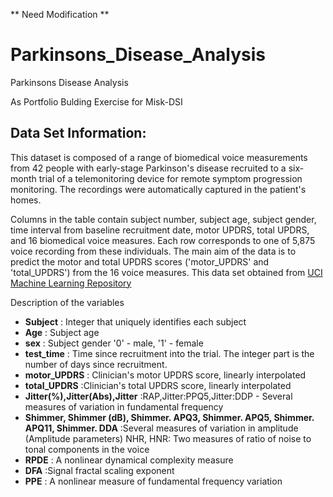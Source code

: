 ** Need Modification **
# Parkinsons_Disease_Analysis
Parkinsons Disease Analysis

As Portfolio Bulding Exercise for Misk-DSI

## Data Set Information:

This dataset is composed of a range of biomedical voice measurements from 42 people with early-stage Parkinson's disease recruited to a six-month trial of a telemonitoring device for remote symptom progression monitoring. The recordings were automatically captured in the patient's homes.

Columns in the table contain subject number, subject age, subject gender, time interval from baseline recruitment date, motor UPDRS, total UPDRS, and 16 biomedical voice measures. Each row corresponds to one of 5,875 voice recording from these individuals. The main aim of the data is to predict the motor and total UPDRS scores ('motor_UPDRS' and 'total_UPDRS') from the 16 voice measures.
This data set obtained from [UCI Machine Learning Repository]('http://archive.ics.uci.edu/ml/datasets/Parkinsons+Telemonitoring')


Description of the variables

* **Subject** : Integer that uniquely identifies each subject
* **Age** : Subject age
* **sex** : Subject gender '0' - male, '1' - female
* **test_time** : Time since recruitment into the trial. The integer part is the number of days since recruitment.
* **motor_UPDRS** : Clinician's motor UPDRS score, linearly interpolated
* **total_UPDRS** :Clinician's total UPDRS score, linearly interpolated
* **Jitter(%),Jitter(Abs),Jitter** :RAP,Jitter:PPQ5,Jitter:DDP - Several measures of variation in fundamental frequency
* **Shimmer, Shimmer (dB), Shimmer. APQ3, Shimmer. APQ5, Shimmer. APQ11, Shimmer. DDA** :Several measures of variation in amplitude (Amplitude parameters) NHR, HNR: Two measures of ratio of noise to tonal components in the voice
* **RPDE** : A nonlinear dynamical complexity measure
* **DFA** :Signal fractal scaling exponent
* **PPE** : A nonlinear measure of fundamental frequency variation
